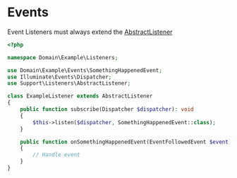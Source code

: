 # Events

Event Listeners must always extend the [AbstractListener](../../app/Support/Listeners/AbstractListener.php)

```php
<?php

namespace Domain\Example\Listeners;

use Domain\Example\Events\SomethingHappenedEvent;
use Illuminate\Events\Dispatcher;
use Support\Listeners\AbstractListener;

class ExampleListener extends AbstractListener
{
    public function subscribe(Dispatcher $dispatcher): void
    {
        $this->listen($dispatcher, SomethingHappenedEvent::class);
    }

    public function onSomethingHappenedEvent(EventFollowedEvent $event)
    {
        // Handle event
    }
}

```

